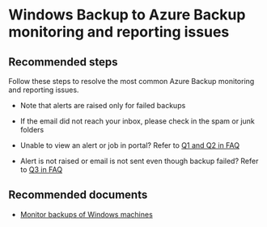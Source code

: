 <properties
	pageTitle="Windows Backup to Azure Backup monitoring and reporting issues"
	description="Windows Backup to Azure Backup monitoring and reporting issues"
	service="microsoft.recoveryservices"
	resource="vaults"
	authors="saurabhsensharma"
	ms.author="saurse"
	displayOrder="28"
	selfHelpType="resource"
	supportTopicIds=""
	resourceTags=""
	productPesIds=""
	cloudEnvironments="MoonCake"
	articleId="azurebackup-mars-monitor-mooncake"
/>


# Windows Backup to Azure Backup monitoring and reporting issues

## **Recommended steps**

Follow these steps to resolve the most common Azure Backup monitoring and reporting issues.

* Note that alerts are raised only for failed backups

* If the email did not reach your inbox, please check in the spam or junk folders

* Unable to view an alert or job in portal? Refer to [Q1 and Q2 in FAQ](https://docs.azure.cn/backup/backup-azure-manage-windows-server#frequently-asked-questions)

* Alert is not raised or email is not sent even though backup failed? Refer to [Q3 in FAQ](https://docs.azure.cn/backup/backup-azure-manage-windows-server#frequently-asked-questions)


## **Recommended documents**

* [Monitor backups of Windows machines](https://docs.azure.cn/backup/backup-azure-manage-windows-server#monitor-jobs-and-alerts)


